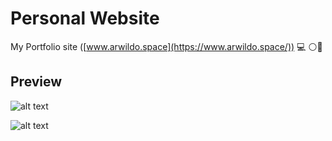 # Personal Website
My Portfolio site ([www.arwildo.space](https://www.arwildo.space/)) :computer: :white_circle::large_blue_circle:
  
## Preview
![alt text](https://raw.githubusercontent.com/arwildo/arwildo.github.io/master/preview/MyWebsite(16x12).png "Website Preview")
  
![alt text](https://raw.githubusercontent.com/arwildo/arwildo.github.io/master/preview/MyWebsite2(16x12).png "Website Preview")
